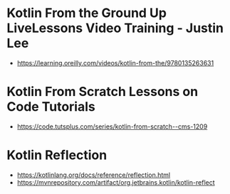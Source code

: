 

# Kotlin From the Ground Up LiveLessons Video Training - Justin Lee

* https://learning.oreilly.com/videos/kotlin-from-the/9780135263631

# Kotlin From Scratch Lessons on Code Tutorials

* https://code.tutsplus.com/series/kotlin-from-scratch--cms-1209

# Kotlin Reflection

* https://kotlinlang.org/docs/reference/reflection.html
* https://mvnrepository.com/artifact/org.jetbrains.kotlin/kotlin-reflect
